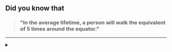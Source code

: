 ## Did you know that

<h3>
  <blockquote>
<!--START_SECTION:debris-->                                                                                                                                                                                                                                                                                                                                                                                       
"In the average lifetime, a person will walk the equivalent of 5 times around the equator."
<!--END_SECTION:debris-->
  </blockquote>
</h3>

-----

<details>
  <summary></summary>

<img src="https://github-readme-stats.vercel.app/api?show_icons=true&hide=issues&username=ekickx"> <img src="https://github-readme-stats.vercel.app/api/top-langs/?layout=compact&username=ekickx">

</details>
